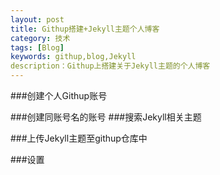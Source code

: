 ```yaml
---
layout: post
title: Githup搭建+Jekyll主题个人博客
category: 技术
tags: [Blog]
keywords: githup,blog,Jekyll
description：Githup上搭建关于Jekyll主题的个人博客
---
```

###创建个人Githup账号

###创建同账号名的账号
###搜索Jekyll相关主题

###上传Jekyll主题至githup仓库中

###设置
